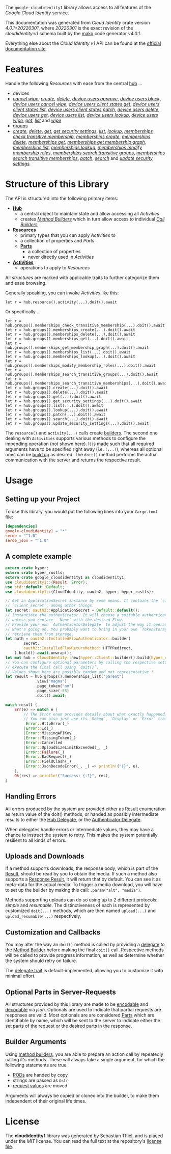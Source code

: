 <!---
DO NOT EDIT !
This file was generated automatically from 'src/generator/templates/api/README.md.mako'
DO NOT EDIT !
-->
The `google-cloudidentity1` library allows access to all features of the *Google Cloud Identity* service.

This documentation was generated from *Cloud Identity* crate version *4.0.1+20220301*, where *20220301* is the exact revision of the *cloudidentity:v1* schema built by the [mako](http://www.makotemplates.org/) code generator *v4.0.1*.

Everything else about the *Cloud Identity* *v1* API can be found at the
[official documentation site](https://cloud.google.com/identity/).
# Features

Handle the following *Resources* with ease from the central [hub](https://docs.rs/google-cloudidentity1/4.0.1+20220301/google_cloudidentity1/CloudIdentity) ... 

* devices
 * [*cancel wipe*](https://docs.rs/google-cloudidentity1/4.0.1+20220301/google_cloudidentity1/api::DeviceCancelWipeCall), [*create*](https://docs.rs/google-cloudidentity1/4.0.1+20220301/google_cloudidentity1/api::DeviceCreateCall), [*delete*](https://docs.rs/google-cloudidentity1/4.0.1+20220301/google_cloudidentity1/api::DeviceDeleteCall), [*device users approve*](https://docs.rs/google-cloudidentity1/4.0.1+20220301/google_cloudidentity1/api::DeviceDeviceUserApproveCall), [*device users block*](https://docs.rs/google-cloudidentity1/4.0.1+20220301/google_cloudidentity1/api::DeviceDeviceUserBlockCall), [*device users cancel wipe*](https://docs.rs/google-cloudidentity1/4.0.1+20220301/google_cloudidentity1/api::DeviceDeviceUserCancelWipeCall), [*device users client states get*](https://docs.rs/google-cloudidentity1/4.0.1+20220301/google_cloudidentity1/api::DeviceDeviceUserClientStateGetCall), [*device users client states list*](https://docs.rs/google-cloudidentity1/4.0.1+20220301/google_cloudidentity1/api::DeviceDeviceUserClientStateListCall), [*device users client states patch*](https://docs.rs/google-cloudidentity1/4.0.1+20220301/google_cloudidentity1/api::DeviceDeviceUserClientStatePatchCall), [*device users delete*](https://docs.rs/google-cloudidentity1/4.0.1+20220301/google_cloudidentity1/api::DeviceDeviceUserDeleteCall), [*device users get*](https://docs.rs/google-cloudidentity1/4.0.1+20220301/google_cloudidentity1/api::DeviceDeviceUserGetCall), [*device users list*](https://docs.rs/google-cloudidentity1/4.0.1+20220301/google_cloudidentity1/api::DeviceDeviceUserListCall), [*device users lookup*](https://docs.rs/google-cloudidentity1/4.0.1+20220301/google_cloudidentity1/api::DeviceDeviceUserLookupCall), [*device users wipe*](https://docs.rs/google-cloudidentity1/4.0.1+20220301/google_cloudidentity1/api::DeviceDeviceUserWipeCall), [*get*](https://docs.rs/google-cloudidentity1/4.0.1+20220301/google_cloudidentity1/api::DeviceGetCall), [*list*](https://docs.rs/google-cloudidentity1/4.0.1+20220301/google_cloudidentity1/api::DeviceListCall) and [*wipe*](https://docs.rs/google-cloudidentity1/4.0.1+20220301/google_cloudidentity1/api::DeviceWipeCall)
* [groups](https://docs.rs/google-cloudidentity1/4.0.1+20220301/google_cloudidentity1/api::Group)
 * [*create*](https://docs.rs/google-cloudidentity1/4.0.1+20220301/google_cloudidentity1/api::GroupCreateCall), [*delete*](https://docs.rs/google-cloudidentity1/4.0.1+20220301/google_cloudidentity1/api::GroupDeleteCall), [*get*](https://docs.rs/google-cloudidentity1/4.0.1+20220301/google_cloudidentity1/api::GroupGetCall), [*get security settings*](https://docs.rs/google-cloudidentity1/4.0.1+20220301/google_cloudidentity1/api::GroupGetSecuritySettingCall), [*list*](https://docs.rs/google-cloudidentity1/4.0.1+20220301/google_cloudidentity1/api::GroupListCall), [*lookup*](https://docs.rs/google-cloudidentity1/4.0.1+20220301/google_cloudidentity1/api::GroupLookupCall), [*memberships check transitive membership*](https://docs.rs/google-cloudidentity1/4.0.1+20220301/google_cloudidentity1/api::GroupMembershipCheckTransitiveMembershipCall), [*memberships create*](https://docs.rs/google-cloudidentity1/4.0.1+20220301/google_cloudidentity1/api::GroupMembershipCreateCall), [*memberships delete*](https://docs.rs/google-cloudidentity1/4.0.1+20220301/google_cloudidentity1/api::GroupMembershipDeleteCall), [*memberships get*](https://docs.rs/google-cloudidentity1/4.0.1+20220301/google_cloudidentity1/api::GroupMembershipGetCall), [*memberships get membership graph*](https://docs.rs/google-cloudidentity1/4.0.1+20220301/google_cloudidentity1/api::GroupMembershipGetMembershipGraphCall), [*memberships list*](https://docs.rs/google-cloudidentity1/4.0.1+20220301/google_cloudidentity1/api::GroupMembershipListCall), [*memberships lookup*](https://docs.rs/google-cloudidentity1/4.0.1+20220301/google_cloudidentity1/api::GroupMembershipLookupCall), [*memberships modify membership roles*](https://docs.rs/google-cloudidentity1/4.0.1+20220301/google_cloudidentity1/api::GroupMembershipModifyMembershipRoleCall), [*memberships search transitive groups*](https://docs.rs/google-cloudidentity1/4.0.1+20220301/google_cloudidentity1/api::GroupMembershipSearchTransitiveGroupCall), [*memberships search transitive memberships*](https://docs.rs/google-cloudidentity1/4.0.1+20220301/google_cloudidentity1/api::GroupMembershipSearchTransitiveMembershipCall), [*patch*](https://docs.rs/google-cloudidentity1/4.0.1+20220301/google_cloudidentity1/api::GroupPatchCall), [*search*](https://docs.rs/google-cloudidentity1/4.0.1+20220301/google_cloudidentity1/api::GroupSearchCall) and [*update security settings*](https://docs.rs/google-cloudidentity1/4.0.1+20220301/google_cloudidentity1/api::GroupUpdateSecuritySettingCall)




# Structure of this Library

The API is structured into the following primary items:

* **[Hub](https://docs.rs/google-cloudidentity1/4.0.1+20220301/google_cloudidentity1/CloudIdentity)**
    * a central object to maintain state and allow accessing all *Activities*
    * creates [*Method Builders*](https://docs.rs/google-cloudidentity1/4.0.1+20220301/google_cloudidentity1/client::MethodsBuilder) which in turn
      allow access to individual [*Call Builders*](https://docs.rs/google-cloudidentity1/4.0.1+20220301/google_cloudidentity1/client::CallBuilder)
* **[Resources](https://docs.rs/google-cloudidentity1/4.0.1+20220301/google_cloudidentity1/client::Resource)**
    * primary types that you can apply *Activities* to
    * a collection of properties and *Parts*
    * **[Parts](https://docs.rs/google-cloudidentity1/4.0.1+20220301/google_cloudidentity1/client::Part)**
        * a collection of properties
        * never directly used in *Activities*
* **[Activities](https://docs.rs/google-cloudidentity1/4.0.1+20220301/google_cloudidentity1/client::CallBuilder)**
    * operations to apply to *Resources*

All *structures* are marked with applicable traits to further categorize them and ease browsing.

Generally speaking, you can invoke *Activities* like this:

```Rust,ignore
let r = hub.resource().activity(...).doit().await
```

Or specifically ...

```ignore
let r = hub.groups().memberships_check_transitive_membership(...).doit().await
let r = hub.groups().memberships_create(...).doit().await
let r = hub.groups().memberships_delete(...).doit().await
let r = hub.groups().memberships_get(...).doit().await
let r = hub.groups().memberships_get_membership_graph(...).doit().await
let r = hub.groups().memberships_list(...).doit().await
let r = hub.groups().memberships_lookup(...).doit().await
let r = hub.groups().memberships_modify_membership_roles(...).doit().await
let r = hub.groups().memberships_search_transitive_groups(...).doit().await
let r = hub.groups().memberships_search_transitive_memberships(...).doit().await
let r = hub.groups().create(...).doit().await
let r = hub.groups().delete(...).doit().await
let r = hub.groups().get(...).doit().await
let r = hub.groups().get_security_settings(...).doit().await
let r = hub.groups().list(...).doit().await
let r = hub.groups().lookup(...).doit().await
let r = hub.groups().patch(...).doit().await
let r = hub.groups().search(...).doit().await
let r = hub.groups().update_security_settings(...).doit().await
```

The `resource()` and `activity(...)` calls create [builders][builder-pattern]. The second one dealing with `Activities` 
supports various methods to configure the impending operation (not shown here). It is made such that all required arguments have to be 
specified right away (i.e. `(...)`), whereas all optional ones can be [build up][builder-pattern] as desired.
The `doit()` method performs the actual communication with the server and returns the respective result.

# Usage

## Setting up your Project

To use this library, you would put the following lines into your `Cargo.toml` file:

```toml
[dependencies]
google-cloudidentity1 = "*"
serde = "^1.0"
serde_json = "^1.0"
```

## A complete example

```Rust
extern crate hyper;
extern crate hyper_rustls;
extern crate google_cloudidentity1 as cloudidentity1;
use cloudidentity1::{Result, Error};
use std::default::Default;
use cloudidentity1::{CloudIdentity, oauth2, hyper, hyper_rustls};

// Get an ApplicationSecret instance by some means. It contains the `client_id` and 
// `client_secret`, among other things.
let secret: oauth2::ApplicationSecret = Default::default();
// Instantiate the authenticator. It will choose a suitable authentication flow for you, 
// unless you replace  `None` with the desired Flow.
// Provide your own `AuthenticatorDelegate` to adjust the way it operates and get feedback about 
// what's going on. You probably want to bring in your own `TokenStorage` to persist tokens and
// retrieve them from storage.
let auth = oauth2::InstalledFlowAuthenticator::builder(
        secret,
        oauth2::InstalledFlowReturnMethod::HTTPRedirect,
    ).build().await.unwrap();
let mut hub = CloudIdentity::new(hyper::Client::builder().build(hyper_rustls::HttpsConnectorBuilder::new().with_native_roots().https_or_http().enable_http1().enable_http2().build()), auth);
// You can configure optional parameters by calling the respective setters at will, and
// execute the final call using `doit()`.
// Values shown here are possibly random and not representative !
let result = hub.groups().memberships_list("parent")
             .view("magna")
             .page_token("no")
             .page_size(-55)
             .doit().await;

match result {
    Err(e) => match e {
        // The Error enum provides details about what exactly happened.
        // You can also just use its `Debug`, `Display` or `Error` traits
         Error::HttpError(_)
        |Error::Io(_)
        |Error::MissingAPIKey
        |Error::MissingToken(_)
        |Error::Cancelled
        |Error::UploadSizeLimitExceeded(_, _)
        |Error::Failure(_)
        |Error::BadRequest(_)
        |Error::FieldClash(_)
        |Error::JsonDecodeError(_, _) => println!("{}", e),
    },
    Ok(res) => println!("Success: {:?}", res),
}

```
## Handling Errors

All errors produced by the system are provided either as [Result](https://docs.rs/google-cloudidentity1/4.0.1+20220301/google_cloudidentity1/client::Result) enumeration as return value of
the doit() methods, or handed as possibly intermediate results to either the 
[Hub Delegate](https://docs.rs/google-cloudidentity1/4.0.1+20220301/google_cloudidentity1/client::Delegate), or the [Authenticator Delegate](https://docs.rs/yup-oauth2/*/yup_oauth2/trait.AuthenticatorDelegate.html).

When delegates handle errors or intermediate values, they may have a chance to instruct the system to retry. This 
makes the system potentially resilient to all kinds of errors.

## Uploads and Downloads
If a method supports downloads, the response body, which is part of the [Result](https://docs.rs/google-cloudidentity1/4.0.1+20220301/google_cloudidentity1/client::Result), should be
read by you to obtain the media.
If such a method also supports a [Response Result](https://docs.rs/google-cloudidentity1/4.0.1+20220301/google_cloudidentity1/client::ResponseResult), it will return that by default.
You can see it as meta-data for the actual media. To trigger a media download, you will have to set up the builder by making
this call: `.param("alt", "media")`.

Methods supporting uploads can do so using up to 2 different protocols: 
*simple* and *resumable*. The distinctiveness of each is represented by customized 
`doit(...)` methods, which are then named `upload(...)` and `upload_resumable(...)` respectively.

## Customization and Callbacks

You may alter the way an `doit()` method is called by providing a [delegate](https://docs.rs/google-cloudidentity1/4.0.1+20220301/google_cloudidentity1/client::Delegate) to the 
[Method Builder](https://docs.rs/google-cloudidentity1/4.0.1+20220301/google_cloudidentity1/client::CallBuilder) before making the final `doit()` call. 
Respective methods will be called to provide progress information, as well as determine whether the system should 
retry on failure.

The [delegate trait](https://docs.rs/google-cloudidentity1/4.0.1+20220301/google_cloudidentity1/client::Delegate) is default-implemented, allowing you to customize it with minimal effort.

## Optional Parts in Server-Requests

All structures provided by this library are made to be [encodable](https://docs.rs/google-cloudidentity1/4.0.1+20220301/google_cloudidentity1/client::RequestValue) and 
[decodable](https://docs.rs/google-cloudidentity1/4.0.1+20220301/google_cloudidentity1/client::ResponseResult) via *json*. Optionals are used to indicate that partial requests are responses 
are valid.
Most optionals are are considered [Parts](https://docs.rs/google-cloudidentity1/4.0.1+20220301/google_cloudidentity1/client::Part) which are identifiable by name, which will be sent to 
the server to indicate either the set parts of the request or the desired parts in the response.

## Builder Arguments

Using [method builders](https://docs.rs/google-cloudidentity1/4.0.1+20220301/google_cloudidentity1/client::CallBuilder), you are able to prepare an action call by repeatedly calling it's methods.
These will always take a single argument, for which the following statements are true.

* [PODs][wiki-pod] are handed by copy
* strings are passed as `&str`
* [request values](https://docs.rs/google-cloudidentity1/4.0.1+20220301/google_cloudidentity1/client::RequestValue) are moved

Arguments will always be copied or cloned into the builder, to make them independent of their original life times.

[wiki-pod]: http://en.wikipedia.org/wiki/Plain_old_data_structure
[builder-pattern]: http://en.wikipedia.org/wiki/Builder_pattern
[google-go-api]: https://github.com/google/google-api-go-client

# License
The **cloudidentity1** library was generated by Sebastian Thiel, and is placed 
under the *MIT* license.
You can read the full text at the repository's [license file][repo-license].

[repo-license]: https://github.com/Byron/google-apis-rsblob/main/LICENSE.md


